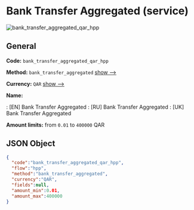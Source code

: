 
# Bank Transfer Aggregated (service) 
![bank_transfer_aggregated_qar_hpp](https://static.openfintech.io/payment_methods/bank_transfer_aggregated_qar_hpp/logo.svg?w=400&c=v0.59.26#w200)  

## General 
 
**Code:** `bank_transfer_aggregated_qar_hpp` 
 
**Method:** `bank_transfer_aggregated` 
 [show -->](/payment-methods/bank_transfer_aggregated/) 
 
**Currency:** `QAR` [show -->](/currencies/QAR/) 
 
**Name:** 
 
:	[EN] Bank Transfer Aggregated 
:	[RU] Bank Transfer Aggregated 
:	[UK] Bank Transfer Aggregated 
 
**Amount limits:** from `0.01` to `400000` QAR 

## JSON Object 

```json
{
  "code":"bank_transfer_aggregated_qar_hpp",
  "flow":"hpp",
  "method":"bank_transfer_aggregated",
  "currency":"QAR",
  "fields":null,
  "amount_min":0.01,
  "amount_max":400000
}
```  
